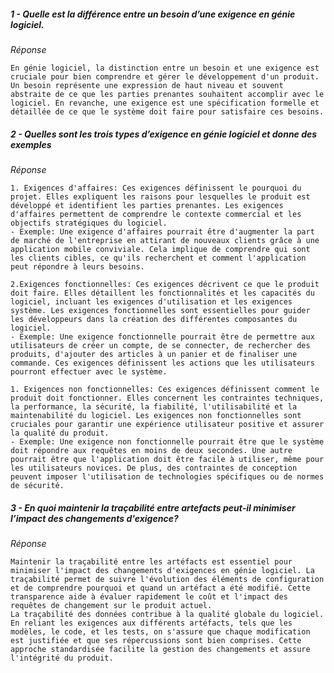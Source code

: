 
##### **1 - Quelle est la différence entre un besoin d’une exigence en génie logiciel.**

*Réponse*

	En génie logiciel, la distinction entre un besoin et une exigence est cruciale pour bien comprendre et gérer le développement d'un produit. Un besoin représente une expression de haut niveau et souvent abstraite de ce que les parties prenantes souhaitent accomplir avec le logiciel. En revanche, une exigence est une spécification formelle et détaillée de ce que le système doit faire pour satisfaire ces besoins.

##### **2 - Quelles sont les trois types d’exigence en génie logiciel et donne des exemples**

*Réponse*

	1. Exigences d'affaires: Ces exigences définissent le pourquoi du projet. Elles expliquent les raisons pour lesquelles le produit est développé et identifient les parties prenantes. Les exigences d'affaires permettent de comprendre le contexte commercial et les objectifs stratégiques du logiciel.
	- Exemple: Une exigence d'affaires pourrait être d'augmenter la part de marché de l'entreprise en attirant de nouveaux clients grâce à une application mobile conviviale. Cela implique de comprendre qui sont les clients cibles, ce qu'ils recherchent et comment l'application peut répondre à leurs besoins.

	2.Exigences fonctionnelles: Ces exigences décrivent ce que le produit doit faire. Elles détaillent les fonctionnalités et les capacités du logiciel, incluant les exigences d'utilisation et les exigences système. Les exigences fonctionnelles sont essentielles pour guider les développeurs dans la création des différentes composantes du logiciel.
	- Exemple: Une exigence fonctionnelle pourrait être de permettre aux utilisateurs de créer un compte, de se connecter, de rechercher des produits, d'ajouter des articles à un panier et de finaliser une commande. Ces exigences définissent les actions que les utilisateurs pourront effectuer avec le système. 

	1. Exigences non fonctionnelles: Ces exigences définissent comment le produit doit fonctionner. Elles concernent les contraintes techniques, la performance, la sécurité, la fiabilité, l'utilisabilité et la maintenabilité du logiciel. Les exigences non fonctionnelles sont cruciales pour garantir une expérience utilisateur positive et assurer la qualité du produit.
	- Exemple: Une exigence non fonctionnelle pourrait être que le système doit répondre aux requêtes en moins de deux secondes. Une autre pourrait être que l'application doit être facile à utiliser, même pour les utilisateurs novices. De plus, des contraintes de conception peuvent imposer l'utilisation de technologies spécifiques ou de normes de sécurité.

##### **3 - En quoi maintenir la traçabilité entre artefacts peut-il minimiser l’impact des changements d'exigence?**

*Réponse*

	Maintenir la traçabilité entre les artéfacts est essentiel pour minimiser l'impact des changements d'exigences en génie logiciel. La traçabilité permet de suivre l'évolution des éléments de configuration et de comprendre pourquoi et quand un artéfact a été modifié. Cette transparence aide à évaluer rapidement le coût et l'impact des requêtes de changement sur le produit actuel.
	La traçabilité des données contribue à la qualité globale du logiciel. En reliant les exigences aux différents artéfacts, tels que les modèles, le code, et les tests, on s'assure que chaque modification est justifiée et que ses répercussions sont bien comprises. Cette approche standardisée facilite la gestion des changements et assure l'intégrité du produit.
